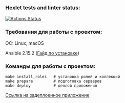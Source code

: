 ### Hexlet tests and linter status:
[![Actions Status](https://github.com/mercuriaal/devops-for-programmers-project-76/workflows/hexlet-check/badge.svg)](https://github.com/mercuriaal/devops-for-programmers-project-76/actions)

### Требования для работы с проектом:

ОС: Linux, macOS

Ansible 2.15.2 ([Гайд по установке](https://docs.ansible.com/ansible/latest/installation_guide/intro_installation.html))

### Команды для работы с проектом:

```commandline
make install_roles   # установка ролей и коллекций
make prepare         # подготовка серверов
make deploy          # деплой приложения
```

[Ссылка на задеплоенное приложение](http://mercurial-learning-app.ru/)